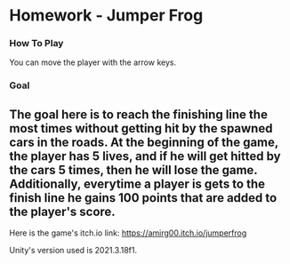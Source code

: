 # Homework - Jumper Frog

### How To Play
You can move the player with the arrow keys.

### Goal
The goal here is to reach the finishing line the most times without getting hit by the spawned cars in the roads.
At the beginning of the game, the player has 5 lives, and if he will get hitted by the cars
5 times, then he will lose the game.
Additionally, everytime a player is gets to the finish line he gains 100 points that are added to the player's score.
---

Here is the game's itch.io link:
https://amirg00.itch.io/jumperfrog

Unity's version used is 2021.3.18f1. 
